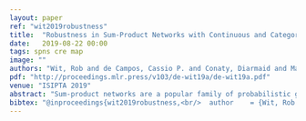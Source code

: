 ```yaml
---
layout: paper
ref: "wit2019robustness"
title:  "Robustness in Sum-Product Networks with Continuous and Categorical Data"
date:   2019-08-22 00:00
tags: spns cre map
image: ""
authors: "Wit, Rob and de Campos, Cassio P. and Conaty, Diarmaid and Martinez del Rincon, Jesus"
pdf: "http://proceedings.mlr.press/v103/de-wit19a/de-wit19a.pdf"
venue: "ISIPTA 2019"
abstract: "Sum-product networks are a popular family of probabilistic graphical models for which marginal inference can be performed in polynomial time. After learning sum-product networks from scarce data, small variations of parameters could lead to different conclusions. We adapt the robustness measure created for categorical credal sum-product networks to domains with both continuous and categorical variables. We apply this approach to a real-world dataset of online purchases where the goal is to identify fraudulent cases. We empirically show that such credal models can better discriminate between easy and hard instances than simply using the probability of the most probable class."
bibtex: "@inproceedings{wit2019robustness,<br/>  author    = {Wit, Rob and de Campos, Cassio P. and Conaty, Diarmaid and Mart{'{\i}}nez del Rinc{'{o}}n, Jes{'{u}}s},<br/>  title     = {Robustness in Sum-Product Networks with Continuous and Categorical<br/>               Data},<br/>  booktitle = {{ISIPTA}},<br/>  series    = {Proceedings of Machine Learning Research},<br/>  volume    = {103},<br/>  pages     = {156--158},<br/>  publisher = {{PMLR}},<br/>  year      = {2019}<br/>}"
---
```

